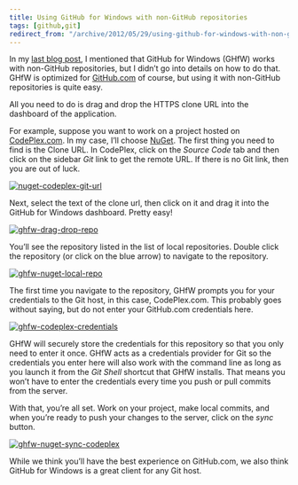 ```yaml
---
title: Using GitHub for Windows with non-GitHub repositories
tags: [github,git]
redirect_from: "/archive/2012/05/29/using-github-for-windows-with-non-github-repositories.aspx/"
---
```


In my [last blog
post](https://haacked.com/archive/2012/05/21/introducing-github-for-windows.aspx "Introducing GitHub for Windows"),
I mentioned that GitHub for Windows (GHfW) works with non-GitHub
repositories, but I didn’t go into details on how to do that. GHfW is
optimized for [GitHub.com](http://github.com/ "GitHub") of course, but
using it with non-GitHub repositories is quite easy.

All you need to do is drag and drop the HTTPS clone URL into the
dashboard of the application.

For example, suppose you want to work on a project hosted on
[CodePlex.com](http://codeplex.com/ "CodePlex.com"). In my case, I’ll
choose [NuGet](http://nuget.codeplex.com/ "NuGet on CodePlex"). The
first thing you need to find is the Clone URL. In CodePlex, click on the
*Source Code* tab and then click on the sidebar *Git* link to get the
remote URL. If there is no Git link, then you are out of luck.

[![nuget-codeplex-git-url](https://haacked.com/assets/images/haacked_com/WindowsLiveWriter/0053a500d158_1223E/nuget-codeplex-git-url_thumb.png "nuget-codeplex-git-url")](https://haacked.com/assets/images/haacked_com/WindowsLiveWriter/0053a500d158_1223E/nuget-codeplex-git-url_2.png)

Next, select the text of the clone url, then click on it and drag it
into the GitHub for Windows dashboard. Pretty easy!

[![ghfw-drag-drop-repo](https://haacked.com/assets/images/haacked_com/WindowsLiveWriter/0053a500d158_1223E/ghfw-drag-drop-repo_thumb.png "ghfw-drag-drop-repo")](https://haacked.com/assets/images/haacked_com/WindowsLiveWriter/0053a500d158_1223E/ghfw-drag-drop-repo_2.png)

You’ll see the repository listed in the list of local repositories.
Double click the repository (or click on the blue arrow) to navigate to
the repository.

[![ghfw-nuget-local-repo](https://haacked.com/assets/images/haacked_com/WindowsLiveWriter/0053a500d158_1223E/ghfw-nuget-local-repo_thumb.png "ghfw-nuget-local-repo")](https://haacked.com/assets/images/haacked_com/WindowsLiveWriter/0053a500d158_1223E/ghfw-nuget-local-repo_2.png)

The first time you navigate to the repository, GHfW prompts you for your
credentials to the Git host, in this case, CodePlex.com. This probably
goes without saying, but do not enter your GitHub.com credentials here.

[![ghfw-codeplex-credentials](https://haacked.com/assets/images/haacked_com/WindowsLiveWriter/0053a500d158_1223E/ghfw-codeplex-credentials_thumb.png "ghfw-codeplex-credentials")](https://haacked.com/assets/images/haacked_com/WindowsLiveWriter/0053a500d158_1223E/ghfw-codeplex-credentials_2.png)

GHfW will securely store the credentials for this repository so that you
only need to enter it once. GHfW acts as a credentials provider for Git
so the credentials you enter here will also work with the command line
as long as you launch it from the *Git Shell* shortcut that GHfW
installs. That means you won’t have to enter the credentials every time
you push or pull commits from the server.

With that, you’re all set. Work on your project, make local commits, and
when you’re ready to push your changes to the server, click on the
*sync* button.

[![ghfw-nuget-sync-codeplex](https://haacked.com/assets/images/haacked_com/WindowsLiveWriter/0053a500d158_1223E/ghfw-nuget-sync-codeplex_thumb.png "ghfw-nuget-sync-codeplex")](https://haacked.com/assets/images/haacked_com/WindowsLiveWriter/0053a500d158_1223E/ghfw-nuget-sync-codeplex_2.png)

While we think you’ll have the best experience on GitHub.com, we also
think GitHub for Windows is a great client for any Git host.

